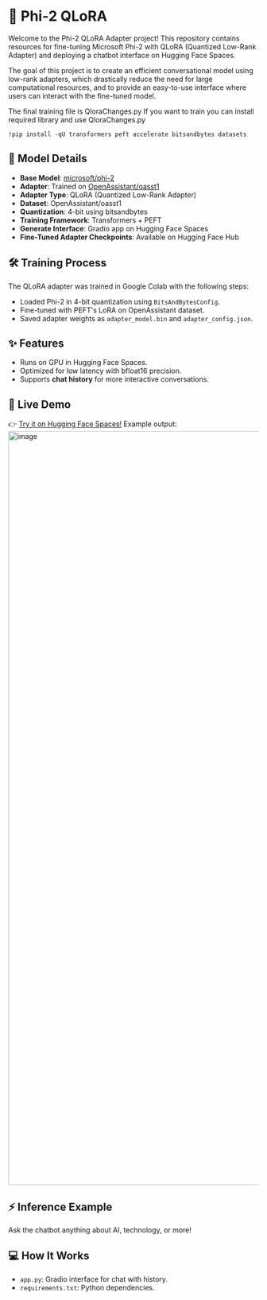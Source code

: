 # 🧠 Phi-2 QLoRA 

Welcome to the Phi-2 QLoRA Adapter project! This repository contains resources for fine-tuning Microsoft Phi-2 with QLoRA (Quantized Low-Rank Adapter) and deploying a chatbot interface on Hugging Face Spaces.

The goal of this project is to create an efficient conversational model using low-rank adapters, which drastically reduce the need for large computational resources, and to provide an easy-to-use interface where users can interact with the fine-tuned model.

The final training file is QloraChanges.py
If you want to train you can install required library and use QloraChanges.py 
```
!pip install -qU transformers peft accelerate bitsandbytes datasets
```

## 🚀 Model Details
- **Base Model**: [microsoft/phi-2](https://huggingface.co/microsoft/phi-2)
- **Adapter**: Trained on [OpenAssistant/oasst1](https://huggingface.co/datasets/OpenAssistant/oasst1)
- **Adapter Type**: QLoRA (Quantized Low-Rank Adapter)
- **Dataset**: OpenAssistant/oasst1
- **Quantization**: 4-bit using bitsandbytes
- **Training Framework**: Transformers + PEFT
- **Generate Interface**: Gradio app on Hugging Face Spaces
- **Fine-Tuned Adapter Checkpoints**: Available on Hugging Face Hub

## 🛠️ Training Process
The QLoRA adapter was trained in Google Colab with the following steps:
- Loaded Phi-2 in 4-bit quantization using `BitsAndBytesConfig`.
- Fine-tuned with PEFT's LoRA on OpenAssistant dataset.
- Saved adapter weights as `adapter_model.bin` and `adapter_config.json`.

## ✨ Features
- Runs on GPU in Hugging Face Spaces.
- Optimized for low latency with bfloat16 precision.
- Supports **chat history** for more interactive conversations.

## 🎯 Live Demo
👉 [Try it on Hugging Face Spaces!](https://huggingface.co/spaces/Shriti09/MicrosoftPhiQloraExample)
Example output:
<img width="1517" alt="image" src="https://github.com/user-attachments/assets/b346e6bb-75de-4554-bbaa-8473f44109b9" />


## ⚡ Inference Example
Ask the chatbot anything about AI, technology, or more!

## 💻 How It Works
- `app.py`: Gradio interface for chat with history.
- `requirements.txt`: Python dependencies.

